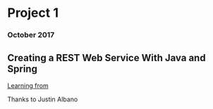 # Project 1
### October 2017

## Creating a REST Web Service With Java and Spring

[Learning from](https://dzone.com/articles/creating-a-rest-api-with-java-and-spring)

Thanks to Justin Albano

